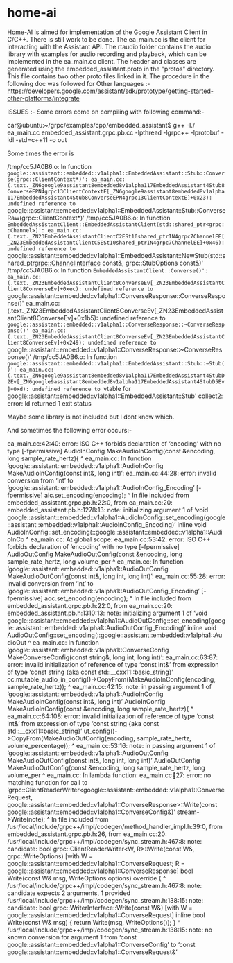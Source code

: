 # home-ai
Home-AI is aimed for implementation of the Google Assistant Client in C/C++.
There is still work to be done.
The ea_main.cc is the client for interacting with the Assistant API.
The rtaudio folder contains the audio library with examples for audio recording and playback, which can be implemented in the ea_main.cc client.
The header and classes are generated using the embedded_assistant.proto in the "protos" directory.
This file contains two other proto files linked in it.
The procedure in the following doc was followed for Other languages :-
https://developers.google.com/assistant/sdk/prototype/getting-started-other-platforms/integrate

ISSUES :-
Some errors come on compiling with following command:-

car@ubuntu:~/grpc/examples/cpp/embedded_assistant$ g++ -I./ ea_main.cc embedded_assistant.grpc.pb.cc -lpthread -lgrpc++ -lprotobuf -ldl -std=c++11 -o out

Some times the error is 

/tmp/cc5JA0B6.o: In function `google::assistant::embedded::v1alpha1::EmbeddedAssistant::Stub::Converse(grpc::ClientContext*)':
ea_main.cc:(.text._ZN6google9assistant8embedded8v1alpha117EmbeddedAssistant4Stub8ConverseEPN4grpc13ClientContextE[_ZN6google9assistant8embedded8v1alpha117EmbeddedAssistant4Stub8ConverseEPN4grpc13ClientContextE]+0x23): undefined reference to `google::assistant::embedded::v1alpha1::EmbeddedAssistant::Stub::ConverseRaw(grpc::ClientContext*)'
/tmp/cc5JA0B6.o: In function `EmbeddedAssistantClient::EmbeddedAssistantClient(std::shared_ptr<grpc::Channel>)':
ea_main.cc:(.text._ZN23EmbeddedAssistantClientC2ESt10shared_ptrIN4grpc7ChannelEE[_ZN23EmbeddedAssistantClientC5ESt10shared_ptrIN4grpc7ChannelEE]+0x46): undefined reference to `google::assistant::embedded::v1alpha1::EmbeddedAssistant::NewStub(std::shared_ptr<grpc::ChannelInterface> const&, grpc::StubOptions const&)'
/tmp/cc5JA0B6.o: In function `EmbeddedAssistantClient::Converse()':
ea_main.cc:(.text._ZN23EmbeddedAssistantClient8ConverseEv[_ZN23EmbeddedAssistantClient8ConverseEv]+0xec): undefined reference to `google::assistant::embedded::v1alpha1::ConverseResponse::ConverseResponse()'
ea_main.cc:(.text._ZN23EmbeddedAssistantClient8ConverseEv[_ZN23EmbeddedAssistantClient8ConverseEv]+0x1b5): undefined reference to `google::assistant::embedded::v1alpha1::ConverseResponse::~ConverseResponse()'
ea_main.cc:(.text._ZN23EmbeddedAssistantClient8ConverseEv[_ZN23EmbeddedAssistantClient8ConverseEv]+0x249): undefined reference to `google::assistant::embedded::v1alpha1::ConverseResponse::~ConverseResponse()'
/tmp/cc5JA0B6.o: In function `google::assistant::embedded::v1alpha1::EmbeddedAssistant::Stub::~Stub()':
ea_main.cc:(.text._ZN6google9assistant8embedded8v1alpha117EmbeddedAssistant4StubD2Ev[_ZN6google9assistant8embedded8v1alpha117EmbeddedAssistant4StubD5Ev]+0xd): undefined reference to `vtable for google::assistant::embedded::v1alpha1::EmbeddedAssistant::Stub'
collect2: error: ld returned 1 exit status

Maybe some library is not included but I dont know which.

And sometimes the following error occurs:-


ea_main.cc:42:40: error: ISO C++ forbids declaration of ‘encoding’ with no type [-fpermissive]
 AudioInConfig MakeAudioInConfig(const &encoding, long sample_rate_hertz){
                                        ^
ea_main.cc: In function ‘google::assistant::embedded::v1alpha1::AudioInConfig MakeAudioInConfig(const int&, long int)’:
ea_main.cc:44:28: error: invalid conversion from ‘int’ to ‘google::assistant::embedded::v1alpha1::AudioInConfig_Encoding’ [-fpermissive]
   aic.set_encoding(encoding);
                            ^
In file included from embedded_assistant.grpc.pb.h:22:0,
                 from ea_main.cc:20:
embedded_assistant.pb.h:1278:13: note:   initializing argument 1 of ‘void google::assistant::embedded::v1alpha1::AudioInConfig::set_encoding(google::assistant::embedded::v1alpha1::AudioInConfig_Encoding)’
 inline void AudioInConfig::set_encoding(::google::assistant::embedded::v1alpha1::AudioInCo
             ^
ea_main.cc: At global scope:
ea_main.cc:53:42: error: ISO C++ forbids declaration of ‘encoding’ with no type [-fpermissive]
 AudioOutConfig MakeAudioOutConfig(const &encoding, long sample_rate_hertz, long volume_per
                                          ^
ea_main.cc: In function ‘google::assistant::embedded::v1alpha1::AudioOutConfig MakeAudioOutConfig(const int&, long int, long int)’:
ea_main.cc:55:28: error: invalid conversion from ‘int’ to ‘google::assistant::embedded::v1alpha1::AudioOutConfig_Encoding’ [-fpermissive]
   aoc.set_encoding(encoding);
                            ^
In file included from embedded_assistant.grpc.pb.h:22:0,
                 from ea_main.cc:20:
embedded_assistant.pb.h:1310:13: note:   initializing argument 1 of ‘void google::assistant::embedded::v1alpha1::AudioOutConfig::set_encoding(google::assistant::embedded::v1alpha1::AudioOutConfig_Encoding)’
 inline void AudioOutConfig::set_encoding(::google::assistant::embedded::v1alpha1::AudioOut
             ^
ea_main.cc: In function ‘google::assistant::embedded::v1alpha1::ConverseConfig MakeConverseConfig(const string&, long int, long int)’:
ea_main.cc:63:87: error: invalid initialization of reference of type ‘const int&’ from expression of type ‘const string {aka const std::__cxx11::basic_string<char>}’
   cc.mutable_audio_in_config()->CopyFrom(MakeAudioInConfig(encoding, sample_rate_hertz));
                                                                                       ^
ea_main.cc:42:15: note: in passing argument 1 of ‘google::assistant::embedded::v1alpha1::AudioInConfig MakeAudioInConfig(const int&, long int)’
 AudioInConfig MakeAudioInConfig(const &encoding, long sample_rate_hertz){
               ^
ea_main.cc:64:108: error: invalid initialization of reference of type ‘const int&’ from expression of type ‘const string {aka const std::__cxx11::basic_string<char>}’
 ut_config()->CopyFrom(MakeAudioOutConfig(encoding, sample_rate_hertz, volume_percentage));
                                                                                        ^
ea_main.cc:53:16: note: in passing argument 1 of ‘google::assistant::embedded::v1alpha1::AudioOutConfig MakeAudioOutConfig(const int&, long int, long int)’
 AudioOutConfig MakeAudioOutConfig(const &encoding, long sample_rate_hertz, long volume_per
                ^
ea_main.cc: In lambda function:
ea_main.cc:100:27: error: no matching function for call to ‘grpc::ClientReaderWriter<google::assistant::embedded::v1alpha1::ConverseRequest, google::assistant::embedded::v1alpha1::ConverseResponse>::Write(const google::assistant::embedded::v1alpha1::ConverseConfig&)’
         stream->Write(note);
                           ^
In file included from /usr/local/include/grpc++/impl/codegen/method_handler_impl.h:39:0,
                 from embedded_assistant.grpc.pb.h:26,
                 from ea_main.cc:20:
/usr/local/include/grpc++/impl/codegen/sync_stream.h:467:8: note: candidate: bool grpc::ClientReaderWriter<W, R>::Write(const W&, grpc::WriteOptions) [with W = google::assistant::embedded::v1alpha1::ConverseRequest; R = google::assistant::embedded::v1alpha1::ConverseResponse]
   bool Write(const W& msg, WriteOptions options) override {
        ^
/usr/local/include/grpc++/impl/codegen/sync_stream.h:467:8: note:   candidate expects 2 arguments, 1 provided
/usr/local/include/grpc++/impl/codegen/sync_stream.h:138:15: note: candidate: bool grpc::WriterInterface<W>::Write(const W&) [with W = google::assistant::embedded::v1alpha1::ConverseRequest]
   inline bool Write(const W& msg) { return Write(msg, WriteOptions()); }
               ^
/usr/local/include/grpc++/impl/codegen/sync_stream.h:138:15: note:   no known conversion for argument 1 from ‘const google::assistant::embedded::v1alpha1::ConverseConfig’ to ‘const google::assistant::embedded::v1alpha1::ConverseRequest&’



